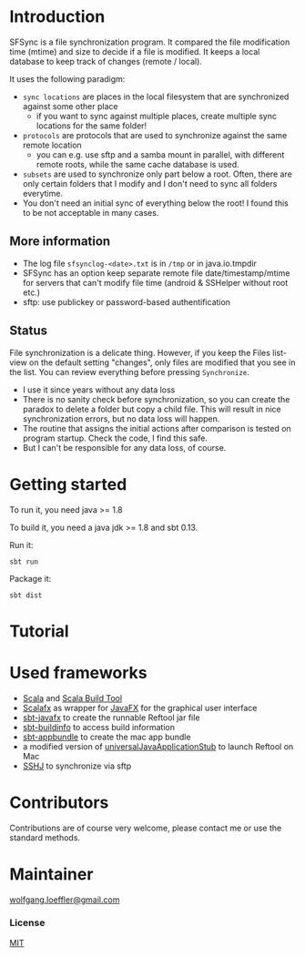
# Introduction

SFSync is a file synchronization program. It compared the file modification time (mtime) and size to decide if a file is modified.
It keeps a local database to keep track of changes (remote / local).

It uses the following paradigm:

* `sync locations` are places in the local filesystem that are synchronized against some other place
    * if you want to sync against multiple places, create multiple sync locations for the same folder!
* `protocols` are protocols that are used to synchronize against the same remote location
    * you can e.g. use sftp and a samba mount in parallel, with different remote roots, while the same cache database is used.
* `subsets` are used to synchronize only part below a root. Often, there are only certain folders that I modify and I don't need to sync all folders everytime.
* You don't need an initial sync of everything below the root! I found this to be not acceptable in many cases.

## More information

* The log file `sfsynclog-<date>.txt` is in `/tmp` or in java.io.tmpdir
* SFSync has an option keep separate remote file date/timestamp/mtime for servers that can't modify file time (android & SSHelper without root etc.)
* sftp: use publickey or password-based authentification

## Status ##
File synchronization is a delicate thing. However, if you keep the Files list-view on the default setting "changes", only files are modified that you see in the list. You can review everything before pressing `Synchronize`.

* I use it since years without any data loss
* There is no sanity check before synchronization, so you can create the paradox to delete a folder but copy a child file. This will result in nice synchronization errors, but no data loss will happen.
* The routine that assigns the initial actions after comparison is tested on program startup. Check the code, I find this safe.
* But I can't be responsible for any data loss, of course.

# Getting started #

To run it, you need java >= 1.8

To build it, you need a java jdk >= 1.8 and sbt 0.13.

Run it: 

	sbt run

Package it:

    sbt dist

# Tutorial #

# Used frameworks #

* [Scala](http://www.scala-lang.org) and [Scala Build Tool](http://www.scala-sbt.org)
* [Scalafx](http://scalafx.org) as wrapper for [JavaFX](http://docs.oracle.com/javafx) for the graphical user interface
* [sbt-javafx](https://github.com/kavedaa/sbt-javafx) to create the runnable Reftool jar file
* [sbt-buildinfo](https://github.com/sbt/sbt-buildinfo) to access build information
* [sbt-appbundle](https://github.com/Sciss/sbt-appbundle) to create the mac app bundle
* a modified version of [universalJavaApplicationStub](https://github.com/tofi86/universalJavaApplicationStub) to launch Reftool on Mac 
* [SSHJ](https://github.com/hierynomus/sshj) to synchronize via sftp

# Contributors #

Contributions are of course very welcome, please contact me or use the standard methods.

# Maintainer #

wolfgang.loeffler@gmail.com

### License ###
[MIT](http://opensource.org/licenses/MIT)